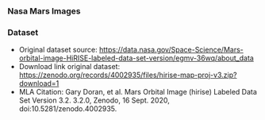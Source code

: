 ### Nasa Mars Images

### Dataset
* Original dataset source: https://data.nasa.gov/Space-Science/Mars-orbital-image-HiRISE-labeled-data-set-version/egmv-36wq/about_data
* Download link original dataset: https://zenodo.org/records/4002935/files/hirise-map-proj-v3.zip?download=1
* MLA Citation: Gary Doran, et al. Mars Orbital Image (hirise) Labeled Data Set Version 3.2. 3.2.0, Zenodo, 16 Sept. 2020, doi:10.5281/zenodo.4002935.